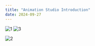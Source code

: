```yaml
---
title: "Animation Studio Introduction"
date: 2024-09-27
---
```



![1](https://github.com/user-attachments/assets/91f7bee6-1761-4866-8c43-6cc1cd3c74ab)
![3](https://github.com/user-attachments/assets/ab455182-76bd-4711-b6c8-163049e98a62)






![2](https://github.com/user-attachments/assets/65442d4a-bea7-417b-8efe-2cf1b84fd7fe)


